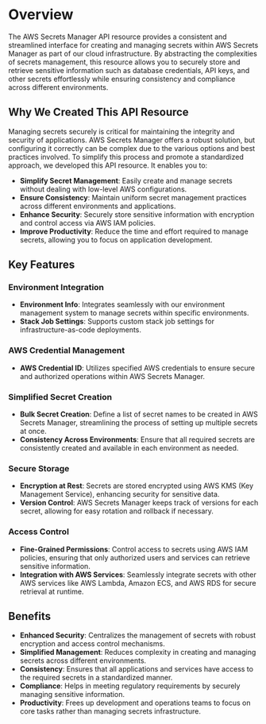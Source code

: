 # Overview

The AWS Secrets Manager API resource provides a consistent and streamlined interface for creating and managing secrets within AWS Secrets Manager as part of our cloud infrastructure. By abstracting the complexities of secrets management, this resource allows you to securely store and retrieve sensitive information such as database credentials, API keys, and other secrets effortlessly while ensuring consistency and compliance across different environments.

## Why We Created This API Resource

Managing secrets securely is critical for maintaining the integrity and security of applications. AWS Secrets Manager offers a robust solution, but configuring it correctly can be complex due to the various options and best practices involved. To simplify this process and promote a standardized approach, we developed this API resource. It enables you to:

- **Simplify Secret Management**: Easily create and manage secrets without dealing with low-level AWS configurations.
- **Ensure Consistency**: Maintain uniform secret management practices across different environments and applications.
- **Enhance Security**: Securely store sensitive information with encryption and control access via AWS IAM policies.
- **Improve Productivity**: Reduce the time and effort required to manage secrets, allowing you to focus on application development.

## Key Features

### Environment Integration

- **Environment Info**: Integrates seamlessly with our environment management system to manage secrets within specific environments.
- **Stack Job Settings**: Supports custom stack job settings for infrastructure-as-code deployments.

### AWS Credential Management

- **AWS Credential ID**: Utilizes specified AWS credentials to ensure secure and authorized operations within AWS Secrets Manager.

### Simplified Secret Creation

- **Bulk Secret Creation**: Define a list of secret names to be created in AWS Secrets Manager, streamlining the process of setting up multiple secrets at once.
- **Consistency Across Environments**: Ensure that all required secrets are consistently created and available in each environment as needed.

### Secure Storage

- **Encryption at Rest**: Secrets are stored encrypted using AWS KMS (Key Management Service), enhancing security for sensitive data.
- **Version Control**: AWS Secrets Manager keeps track of versions for each secret, allowing for easy rotation and rollback if necessary.

### Access Control

- **Fine-Grained Permissions**: Control access to secrets using AWS IAM policies, ensuring that only authorized users and services can retrieve sensitive information.
- **Integration with AWS Services**: Seamlessly integrate secrets with other AWS services like AWS Lambda, Amazon ECS, and AWS RDS for secure retrieval at runtime.

## Benefits

- **Enhanced Security**: Centralizes the management of secrets with robust encryption and access control mechanisms.
- **Simplified Management**: Reduces complexity in creating and managing secrets across different environments.
- **Consistency**: Ensures that all applications and services have access to the required secrets in a standardized manner.
- **Compliance**: Helps in meeting regulatory requirements by securely managing sensitive information.
- **Productivity**: Frees up development and operations teams to focus on core tasks rather than managing secrets infrastructure.
